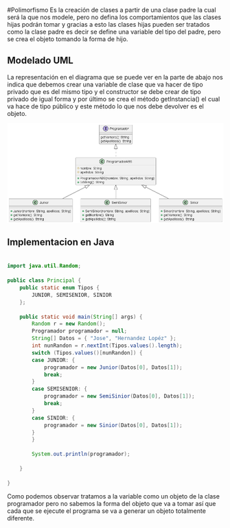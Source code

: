 #Polimorfismo
Es la creación de clases a partir de una clase padre la cual será la que nos modele, pero no defina los comportamientos que las clases hijas podrán tomar y gracias a esto las clases hijas pueden ser tratados como la clase padre es decir se define una variable del tipo del padre, pero se crea el objeto tomando la forma de hijo.  
## Modelado UML
La representación en el diagrama que se puede ver en la parte de abajo nos indica que debemos crear una variable de clase que va hacer de tipo privado que es del mismo tipo y el constructor se debe crear de tipo privado de igual forma y por último se crea el método getInstancia() el cual va hace de tipo público y este método lo que nos debe devolver es el objeto.

<p align="center">
  <img  src="DIAGRAMA.png" />
  </p>

## Implementacion en Java
```java

import java.util.Random;

public class Principal {
	public static enum Tipos {
		JUNIOR, SEMISENIOR, SINIOR
	};

	public static void main(String[] args) {
		Random r = new Random();
		Programador programador = null;
		String[] Datos = { "Jose", "Hernandez Lopéz" };
		int nunRandon = r.nextInt(Tipos.values().length);
		switch (Tipos.values()[nunRandon]) {
		case JUNIOR: {
			programador = new Junior(Datos[0], Datos[1]);
			break;
		}
		case SEMISENIOR: {
			programador = new SemiSinior(Datos[0], Datos[1]);
			break;
		}
		case SINIOR: {
			programador = new Sinior(Datos[0], Datos[1]);
		}
		}
		
		System.out.println(programador);

	}

}
```
Como podemos observar tratamos a la variable como un objeto de la clase programador pero no sabemos la forma del objeto que va a tomar así que cada que se ejecute el programa se va a generar un objeto totalmente diferente.